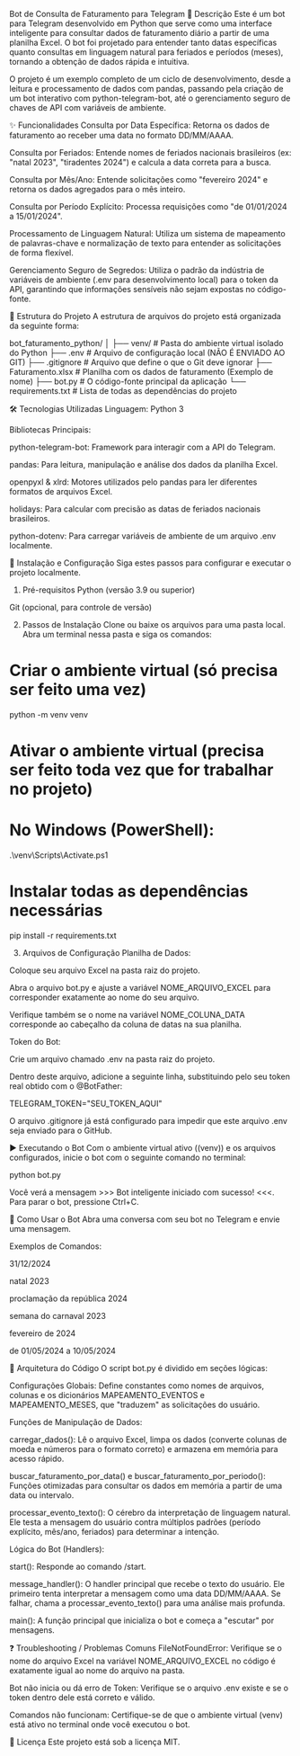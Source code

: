 Bot de Consulta de Faturamento para Telegram
📄 Descrição
Este é um bot para Telegram desenvolvido em Python que serve como uma interface inteligente para consultar dados de faturamento diário a partir de uma planilha Excel. O bot foi projetado para entender tanto datas específicas quanto consultas em linguagem natural para feriados e períodos (meses), tornando a obtenção de dados rápida e intuitiva.

O projeto é um exemplo completo de um ciclo de desenvolvimento, desde a leitura e processamento de dados com pandas, passando pela criação de um bot interativo com python-telegram-bot, até o gerenciamento seguro de chaves de API com variáveis de ambiente.

✨ Funcionalidades
Consulta por Data Específica: Retorna os dados de faturamento ao receber uma data no formato DD/MM/AAAA.

Consulta por Feriados: Entende nomes de feriados nacionais brasileiros (ex: "natal 2023", "tiradentes 2024") e calcula a data correta para a busca.

Consulta por Mês/Ano: Entende solicitações como "fevereiro 2024" e retorna os dados agregados para o mês inteiro.

Consulta por Período Explícito: Processa requisições como "de 01/01/2024 a 15/01/2024".

Processamento de Linguagem Natural: Utiliza um sistema de mapeamento de palavras-chave e normalização de texto para entender as solicitações de forma flexível.

Gerenciamento Seguro de Segredos: Utiliza o padrão da indústria de variáveis de ambiente (.env para desenvolvimento local) para o token da API, garantindo que informações sensíveis não sejam expostas no código-fonte.

📂 Estrutura do Projeto
A estrutura de arquivos do projeto está organizada da seguinte forma:

bot_faturamento_python/
│
├── venv/                   # Pasta do ambiente virtual isolado do Python
├── .env                    # Arquivo de configuração local (NÃO É ENVIADO AO GIT)
├── .gitignore              # Arquivo que define o que o Git deve ignorar
├── Faturamento.xlsx        # Planilha com os dados de faturamento (Exemplo de nome)
├── bot.py                  # O código-fonte principal da aplicação
└── requirements.txt        # Lista de todas as dependências do projeto

🛠️ Tecnologias Utilizadas
Linguagem: Python 3

Bibliotecas Principais:

python-telegram-bot: Framework para interagir com a API do Telegram.

pandas: Para leitura, manipulação e análise dos dados da planilha Excel.

openpyxl & xlrd: Motores utilizados pelo pandas para ler diferentes formatos de arquivos Excel.

holidays: Para calcular com precisão as datas de feriados nacionais brasileiros.

python-dotenv: Para carregar variáveis de ambiente de um arquivo .env localmente.

🚀 Instalação e Configuração
Siga estes passos para configurar e executar o projeto localmente.

1. Pré-requisitos
Python (versão 3.9 ou superior)

Git (opcional, para controle de versão)

2. Passos de Instalação
Clone ou baixe os arquivos para uma pasta local. Abra um terminal nessa pasta e siga os comandos:

# Criar o ambiente virtual (só precisa ser feito uma vez)
python -m venv venv

# Ativar o ambiente virtual (precisa ser feito toda vez que for trabalhar no projeto)
# No Windows (PowerShell):
.\venv\Scripts\Activate.ps1

# Instalar todas as dependências necessárias
pip install -r requirements.txt

3. Arquivos de Configuração
Planilha de Dados:

Coloque seu arquivo Excel na pasta raiz do projeto.

Abra o arquivo bot.py e ajuste a variável NOME_ARQUIVO_EXCEL para corresponder exatamente ao nome do seu arquivo.

Verifique também se o nome na variável NOME_COLUNA_DATA corresponde ao cabeçalho da coluna de datas na sua planilha.

Token do Bot:

Crie um arquivo chamado .env na pasta raiz do projeto.

Dentro deste arquivo, adicione a seguinte linha, substituindo pelo seu token real obtido com o @BotFather:

TELEGRAM_TOKEN="SEU_TOKEN_AQUI"

O arquivo .gitignore já está configurado para impedir que este arquivo .env seja enviado para o GitHub.

▶️ Executando o Bot
Com o ambiente virtual ativo ((venv)) e os arquivos configurados, inicie o bot com o seguinte comando no terminal:

python bot.py

Você verá a mensagem >>> Bot inteligente iniciado com sucesso! <<<. Para parar o bot, pressione Ctrl+C.

🤖 Como Usar o Bot
Abra uma conversa com seu bot no Telegram e envie uma mensagem.

Exemplos de Comandos:

31/12/2024

natal 2023

proclamação da república 2024

semana do carnaval 2023

fevereiro de 2024

de 01/05/2024 a 10/05/2024

📐 Arquitetura do Código
O script bot.py é dividido em seções lógicas:

Configurações Globais: Define constantes como nomes de arquivos, colunas e os dicionários MAPEAMENTO_EVENTOS e MAPEAMENTO_MESES, que "traduzem" as solicitações do usuário.

Funções de Manipulação de Dados:

carregar_dados(): Lê o arquivo Excel, limpa os dados (converte colunas de moeda e números para o formato correto) e armazena em memória para acesso rápido.

buscar_faturamento_por_data() e buscar_faturamento_por_periodo(): Funções otimizadas para consultar os dados em memória a partir de uma data ou intervalo.

processar_evento_texto(): O cérebro da interpretação de linguagem natural. Ele testa a mensagem do usuário contra múltiplos padrões (período explícito, mês/ano, feriados) para determinar a intenção.

Lógica do Bot (Handlers):

start(): Responde ao comando /start.

message_handler(): O handler principal que recebe o texto do usuário. Ele primeiro tenta interpretar a mensagem como uma data DD/MM/AAAA. Se falhar, chama a processar_evento_texto() para uma análise mais profunda.

main(): A função principal que inicializa o bot e começa a "escutar" por mensagens.

❓ Troubleshooting / Problemas Comuns
FileNotFoundError: Verifique se o nome do arquivo Excel na variável NOME_ARQUIVO_EXCEL no código é exatamente igual ao nome do arquivo na pasta.

Bot não inicia ou dá erro de Token: Verifique se o arquivo .env existe e se o token dentro dele está correto e válido.

Comandos não funcionam: Certifique-se de que o ambiente virtual (venv) está ativo no terminal onde você executou o bot.

📄 Licença
Este projeto está sob a licença MIT.